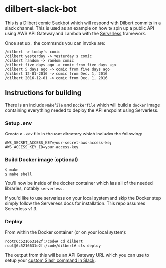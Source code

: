 # dilbert-slack-bot

This is a Dilbert comic Slackbot which will respond with Dilbert commits in a slack channel. This
is used as an example on how to spin up a public API using AWS API Gateway and Lambda with the
[Serverless](https://serverless.com) framework.

Once set up , the commands you can invoke are:

    /dilbert -> today's comic
    /dilbert yesterday -> yesterday's comic
    /dilbert random -> random comic
    /dilbert five days ago -> comic from five days ago
    /dilbert 5 days ago -> comic from five days ago
    /dilbert 12-01-2016 -> comic from Dec. 1, 2016
    /dilbert 2016-12-01 -> comic from Dec. 1, 2016

## Instructions for building

There is an include `Makefile` and `Dockerfile` which will build a `docker` image containing
everything needed to deploy the API endpoint using Serverless.

### Setup .env

Create a `.env` file in the root directory which includes the following:

    AWS_SECRET_ACCESS_KEY=your-secret-aws-access-key
    AWS_ACCESS_KEY_ID=your-access-key

### Build Docker image (optional)

    $ make
    $ make shell

You'll now be inside of the docker container which has all of the needed libraries, notably
`serverless`.

If you'd like to use serverless on your local system and skip the Docker step simply follow the
Serverless docs for installation.  This repo assumes Serverless v1.3.

### Deploy 

From within the Docker container (or on your local system):

    root@6c5216631e2f:/code# cd dilbert
    root@6c5216631e2f:/code/dilbert# sls deploy

The output from this will be an API Gateway URL which you can use to setup your [custom Slash
command in Slack](https://api.slack.com/slash-commands).
